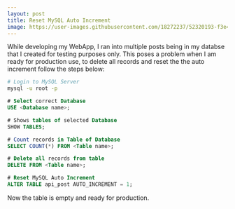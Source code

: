 ```yaml
---
layout: post
title: Reset MySQL Auto Increment
image: https://user-images.githubusercontent.com/18272237/52320193-f3e43600-299b-11e9-81d4-5007fe237ec2.png
---
```


While developing my WebApp, I ran into multiple posts being in my databse that I created for testing purposes only.
This poses a problem when I am ready for production use, to delete all records and reset the the auto increment follow the steps below:

```bash
# Login to MySQL Server
mysql -u root -p
```
```SQL
# Select correct Database
USE <Database name>;

# Shows tables of selected Database
SHOW TABLES;

# Count records in Table of Database
SELECT COUNT(*) FROM <Table name>;

# Delete all records from table
DELETE FROM <Table name>;

# Reset MySQL Auto Increment
ALTER TABLE api_post AUTO_INCREMENT = 1;
```

Now the table is empty and ready for production.
